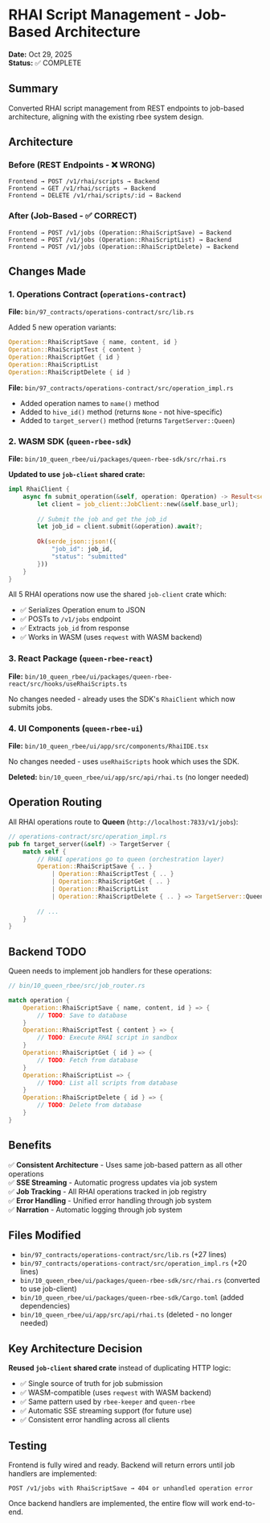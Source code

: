 # RHAI Script Management - Job-Based Architecture

**Date:** Oct 29, 2025  
**Status:** ✅ COMPLETE

## Summary

Converted RHAI script management from REST endpoints to job-based architecture, aligning with the existing rbee system design.

## Architecture

### Before (REST Endpoints - ❌ WRONG)
```
Frontend → POST /v1/rhai/scripts → Backend
Frontend → GET /v1/rhai/scripts → Backend
Frontend → DELETE /v1/rhai/scripts/:id → Backend
```

### After (Job-Based - ✅ CORRECT)
```
Frontend → POST /v1/jobs (Operation::RhaiScriptSave) → Backend
Frontend → POST /v1/jobs (Operation::RhaiScriptList) → Backend
Frontend → POST /v1/jobs (Operation::RhaiScriptDelete) → Backend
```

## Changes Made

### 1. Operations Contract (`operations-contract`)

**File:** `bin/97_contracts/operations-contract/src/lib.rs`

Added 5 new operation variants:
```rust
Operation::RhaiScriptSave { name, content, id }
Operation::RhaiScriptTest { content }
Operation::RhaiScriptGet { id }
Operation::RhaiScriptList
Operation::RhaiScriptDelete { id }
```

**File:** `bin/97_contracts/operations-contract/src/operation_impl.rs`

- Added operation names to `name()` method
- Added to `hive_id()` method (returns `None` - not hive-specific)
- Added to `target_server()` method (returns `TargetServer::Queen`)

### 2. WASM SDK (`queen-rbee-sdk`)

**File:** `bin/10_queen_rbee/ui/packages/queen-rbee-sdk/src/rhai.rs`

**Updated to use `job-client` shared crate:**

```rust
impl RhaiClient {
    async fn submit_operation(&self, operation: Operation) -> Result<serde_json::Value, String> {
        let client = job_client::JobClient::new(&self.base_url);
        
        // Submit the job and get the job_id
        let job_id = client.submit(&operation).await?;
        
        Ok(serde_json::json!({
            "job_id": job_id,
            "status": "submitted"
        }))
    }
}
```

All 5 RHAI operations now use the shared `job-client` crate which:
- ✅ Serializes Operation enum to JSON
- ✅ POSTs to `/v1/jobs` endpoint
- ✅ Extracts `job_id` from response
- ✅ Works in WASM (uses `reqwest` with WASM backend)

### 3. React Package (`queen-rbee-react`)

**File:** `bin/10_queen_rbee/ui/packages/queen-rbee-react/src/hooks/useRhaiScripts.ts`

No changes needed - already uses the SDK's `RhaiClient` which now submits jobs.

### 4. UI Components (`queen-rbee-ui`)

**File:** `bin/10_queen_rbee/ui/app/src/components/RhaiIDE.tsx`

No changes needed - uses `useRhaiScripts` hook which uses the SDK.

**Deleted:** `bin/10_queen_rbee/ui/app/src/api/rhai.ts` (no longer needed)

## Operation Routing

All RHAI operations route to **Queen** (`http://localhost:7833/v1/jobs`):

```rust
// operations-contract/src/operation_impl.rs
pub fn target_server(&self) -> TargetServer {
    match self {
        // RHAI operations go to queen (orchestration layer)
        Operation::RhaiScriptSave { .. }
            | Operation::RhaiScriptTest { .. }
            | Operation::RhaiScriptGet { .. }
            | Operation::RhaiScriptList
            | Operation::RhaiScriptDelete { .. } => TargetServer::Queen,
        
        // ...
    }
}
```

## Backend TODO

Queen needs to implement job handlers for these operations:

```rust
// bin/10_queen_rbee/src/job_router.rs

match operation {
    Operation::RhaiScriptSave { name, content, id } => {
        // TODO: Save to database
    }
    Operation::RhaiScriptTest { content } => {
        // TODO: Execute RHAI script in sandbox
    }
    Operation::RhaiScriptGet { id } => {
        // TODO: Fetch from database
    }
    Operation::RhaiScriptList => {
        // TODO: List all scripts from database
    }
    Operation::RhaiScriptDelete { id } => {
        // TODO: Delete from database
    }
}
```

## Benefits

✅ **Consistent Architecture** - Uses same job-based pattern as all other operations  
✅ **SSE Streaming** - Automatic progress updates via job system  
✅ **Job Tracking** - All RHAI operations tracked in job registry  
✅ **Error Handling** - Unified error handling through job system  
✅ **Narration** - Automatic logging through job system  

## Files Modified

- `bin/97_contracts/operations-contract/src/lib.rs` (+27 lines)
- `bin/97_contracts/operations-contract/src/operation_impl.rs` (+20 lines)
- `bin/10_queen_rbee/ui/packages/queen-rbee-sdk/src/rhai.rs` (converted to use job-client)
- `bin/10_queen_rbee/ui/packages/queen-rbee-sdk/Cargo.toml` (added dependencies)
- `bin/10_queen_rbee/ui/app/src/api/rhai.ts` (deleted - no longer needed)

## Key Architecture Decision

**Reused `job-client` shared crate** instead of duplicating HTTP logic:
- ✅ Single source of truth for job submission
- ✅ WASM-compatible (uses `reqwest` with WASM backend)
- ✅ Same pattern used by `rbee-keeper` and `queen-rbee`
- ✅ Automatic SSE streaming support (for future use)
- ✅ Consistent error handling across all clients

## Testing

Frontend is fully wired and ready. Backend will return errors until job handlers are implemented:

```
POST /v1/jobs with RhaiScriptSave → 404 or unhandled operation error
```

Once backend handlers are implemented, the entire flow will work end-to-end.
